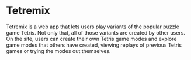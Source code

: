 # Tetremix

Tetremix is a web app that lets users play variants of the popular puzzle game Tetris. Not only that, all of those variants are created by other users. On the site, users can create their own Tetris game modes and explore game modes that others have created, viewing replays of previous Tetris games or trying the modes out themselves.